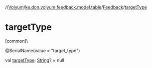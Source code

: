 //[Volyum](../../../index.md)/[ke.don.volyum.feedback.model.table](../index.md)/[Feedback](index.md)/[targetType](target-type.md)

# targetType

[common]\

@SerialName(value = &quot;target_type&quot;)

val [targetType](target-type.md): [String](https://kotlinlang.org/api/core/kotlin-stdlib/kotlin/-string/index.html)? = null